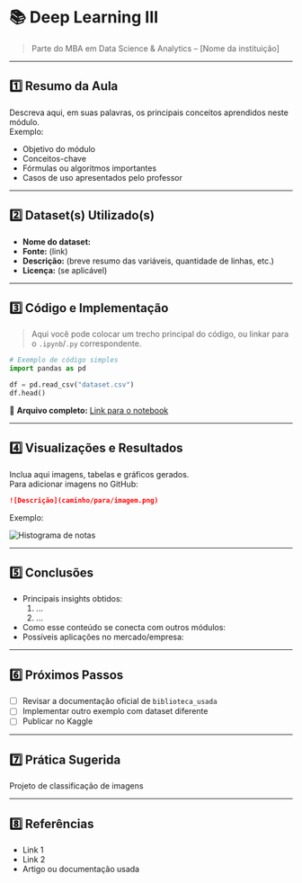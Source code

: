 # 📚 Deep Learning III

> Parte do MBA em Data Science & Analytics – [Nome da instituição]

---

## 1️⃣ Resumo da Aula
Descreva aqui, em suas palavras, os principais conceitos aprendidos neste módulo.  
Exemplo:
- Objetivo do módulo
- Conceitos-chave
- Fórmulas ou algoritmos importantes
- Casos de uso apresentados pelo professor

---

## 2️⃣ Dataset(s) Utilizado(s)
- **Nome do dataset:**  
- **Fonte:** (link)  
- **Descrição:** (breve resumo das variáveis, quantidade de linhas, etc.)  
- **Licença:** (se aplicável)

---

## 3️⃣ Código e Implementação
> Aqui você pode colocar um trecho principal do código, ou linkar para o `.ipynb`/`.py` correspondente.

```python
# Exemplo de código simples
import pandas as pd

df = pd.read_csv("dataset.csv")
df.head()
```

📂 **Arquivo completo:** [Link para o notebook](./nome_arquivo.ipynb)

---

## 4️⃣ Visualizações e Resultados
Inclua aqui imagens, tabelas e gráficos gerados.  
Para adicionar imagens no GitHub:
```markdown
![Descrição](caminho/para/imagem.png)
```
Exemplo:

![Histograma de notas](imagens/histograma_notas.png)

---

## 5️⃣ Conclusões
- Principais insights obtidos:
  1. ...
  2. ...
- Como esse conteúdo se conecta com outros módulos:
- Possíveis aplicações no mercado/empresa:

---

## 6️⃣ Próximos Passos
- [ ] Revisar a documentação oficial de `biblioteca_usada`
- [ ] Implementar outro exemplo com dataset diferente
- [ ] Publicar no Kaggle

---

## 7️⃣ Prática Sugerida
Projeto de classificação de imagens

---

## 8️⃣ Referências
- Link 1
- Link 2
- Artigo ou documentação usada

